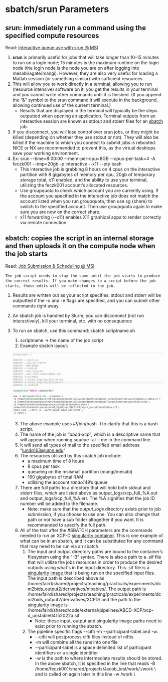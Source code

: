 # sbatch/srun Parameters 

## srun: immediately run a command using the specified compute resources

Read: [Interactive queue use with srun @ MSI](https://www.msi.umn.edu/content/interactive-queue-use-srun)

1. **srun** is primarily useful for jobs that will take longer than 10-15 minutes to run on a login node; 15 minutes is the maximum runtime on the login node (the login node is the node you are on after logging into mesabi/agate/mangi). However, they are also very useful for loading a Matlab session (or something similar) with sufficient resources. 
2. This will allow you to work directly in a terminal, allowing you to run (resource intensive) software on it; you get the results in your terminal and you cannot write other commands until it is finished. (If you append the “&” symbol to the srun command it will execute in the background, allowing continued use of the current terminal.)
    * Results that are displayed in the terminal will typically be the steps outputted when opening an application. Terminal outputs from an interactive session are known as stdout and stderr files for an [sbatch](slurm-params.md#4-2-sbatch-copies-the-script-in-an-internal-storage-and-then-uploads-it-on-the-compute-node-when-the-job-starts) job.
3. If you disconnect, you will lose control over srun jobs, or they might be killed (depending on whether they use stdout or not). They will also be killed if the machine to which you connect to submit jobs is rebooted. NICE or NX are recommended to prevent this, as the virtual desktops save your working environment. 
4. Ex: srun --time=8:00:00 --mem-per-cpu=8GB --cpus-per-task=4  -A feczk001 --tmp=20gb  -p interactive --x11 --pty bash
    * This interactive job is grabbing 8 hours on 4 cpus on the interactive partition with 8 gigabytes of memory per cpu, 20gb of temporary storage total, x11 enabled, and the ability to use your terminal, utilizing the feczk001 account’s allocated resources.
    * Use groupquota to check which account you are currently using. If the account you specified in the interactive job does not match the account listed when you run groupquota, then use sg {share} to switch to the specified account. Then use groupquota again to make sure you are now on the correct share.
    * x11 forwarding (--x11) enables X11 graphical apps to render correctly via remote connection.

## sbatch: copies the script in an internal storage and then uploads it on the compute node when the job starts 

Read: [Job Submission & Scheduling @ MSI](https://www.msi.umn.edu/content/job-submission-and-scheduling-slurm)

    The job script needs to stay the same until the job starts to produce the correct results. If you make changes to a script before the job starts, those edits will be reflected in the job. 

1. Results are written out as your script specifies. stdout and stderr will be outputted if the -o and -e flags are specified, and you can submit other commands right away.
2. An sbatch job is handled by Slurm; you can disconnect (not run interactively), kill your terminal, etc. with no consequence
3. To run an sbatch, use this command: sbatch scriptname.sh
    1. scriptname -> the name of the job script 
    2. Example sbatch layout: 

    ![singularity_example](img/singularity_image.png)

    3. The above example uses #!/bin/bash -l to clarify that this is a bash script.
    4. The name of the job is “_abcd-xcp_”, which is a descriptive name that will appear when running squeue -al --me in the command line. 
    5. It will send all types of mail to the specified email address “lundq163@umn.edu”
    6. The resources utilized by this sbatch job include:
        * a maximum time of 8 hours 
        * 8 cpus per task 
        * queueing on the msismall partition (mangi/mesabi)
        * 160 gigabytes of total RAM 
        * utilizing the account _rando149_’s queue
    7. There are full paths to a directory that will hold both stdout and stderr files, which are listed above as output_logs/xcp_full_%A.out and output_logs/xcp_full_%A.err. The %A signifies that the job ID number will be added to the filename.
        * Note: make sure that the _output_logs_ directory exists prior to job submission, if you choose to use one. You can also change that path or not have a sub folder altogether if you want. It is recommended to specify the full path.
    8. All of the text after the #SBATCH parameters are the commands needed to run an XCP-D [singularity container](containers.md). This is one example of what can be in an sbatch, and it can be substituted for any command that may need to be run via an sbatch. 
        1. The input and output directory paths are bound to the container’s filesystem using the “-B” syntax. There is also a path to a .sif file that will utilize the jobs resources in order to produce the desired outputs using what's in the input directory. This .sif file is a[ singularity image ](containers.md)that is being run on the specified input files. The input path is described above as /home/faird/shared/projects/teaching/practicals/experiments/dcm2bids_output2/derivatives/nibabies/. The output path is /home/faird/shared/projects/teaching/practicals/experiments/dcm2bids_output2/derivatives/XCPD/ and the path to the singularity image is /home/faird/shared/code/external/pipelines/ABCD-XCP/xcp-d_unstable04152022a.sif  
            * Note: these input, output and singularity image paths need to exist prior to running the sbatch. 
        2. The pipeline specific flags --cifti -m --participant-label and -w.
            * --cifti will postprocess cifti files instead of niftis
            * -m will combine all the runs into one file
            * --participant-label is a space delimited list of participant identifiers or a single identifier
            * -w is the path to where intermediate results should be stored. In the above sbatch, it is specified in the line that reads -B /home/feczk001/shared/projects/Jacob_test/work/:/work \ and is called on again later in this line -w /work \